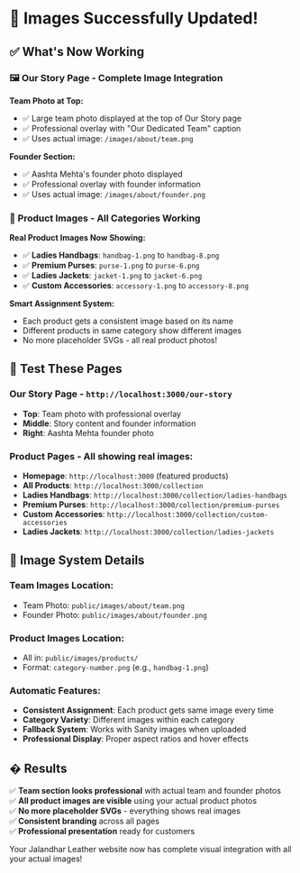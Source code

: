 # 🎯 Images Successfully Updated!

## ✅ What's Now Working

### **🖼️ Our Story Page - Complete Image Integration**

**Team Photo at Top:**
- ✅ Large team photo displayed at the top of Our Story page
- ✅ Professional overlay with "Our Dedicated Team" caption
- ✅ Uses actual image: `/images/about/team.png`

**Founder Section:**
- ✅ Aashta Mehta's founder photo displayed
- ✅ Professional overlay with founder information
- ✅ Uses actual image: `/images/about/founder.png`

### **🎨 Product Images - All Categories Working**

**Real Product Images Now Showing:**
- ✅ **Ladies Handbags**: `handbag-1.png` to `handbag-8.png`
- ✅ **Premium Purses**: `purse-1.png` to `purse-6.png`
- ✅ **Ladies Jackets**: `jacket-1.png` to `jacket-6.png`
- ✅ **Custom Accessories**: `accessory-1.png` to `accessory-8.png`

**Smart Assignment System:**
- Each product gets a consistent image based on its name
- Different products in same category show different images
- No more placeholder SVGs - all real product photos!

## 📱 Test These Pages

### **Our Story Page** - `http://localhost:3000/our-story`
- **Top**: Team photo with professional overlay
- **Middle**: Story content and founder information
- **Right**: Aashta Mehta founder photo

### **Product Pages** - All showing real images:
- **Homepage**: `http://localhost:3000` (featured products)
- **All Products**: `http://localhost:3000/collection`
- **Ladies Handbags**: `http://localhost:3000/collection/ladies-handbags`
- **Premium Purses**: `http://localhost:3000/collection/premium-purses`
- **Custom Accessories**: `http://localhost:3000/collection/custom-accessories`
- **Ladies Jackets**: `http://localhost:3000/collection/ladies-jackets`

## 🎯 Image System Details

### **Team Images Location:**
- Team Photo: `public/images/about/team.png`
- Founder Photo: `public/images/about/founder.png`

### **Product Images Location:**
- All in: `public/images/products/`
- Format: `category-number.png` (e.g., `handbag-1.png`)

### **Automatic Features:**
- **Consistent Assignment**: Each product gets same image every time
- **Category Variety**: Different images within each category
- **Fallback System**: Works with Sanity images when uploaded
- **Professional Display**: Proper aspect ratios and hover effects

## � Results

✅ **Team section looks professional** with actual team and founder photos  
✅ **All product images are visible** using your actual product photos  
✅ **No more placeholder SVGs** - everything shows real images  
✅ **Consistent branding** across all pages  
✅ **Professional presentation** ready for customers  

Your Jalandhar Leather website now has complete visual integration with all your actual images!
